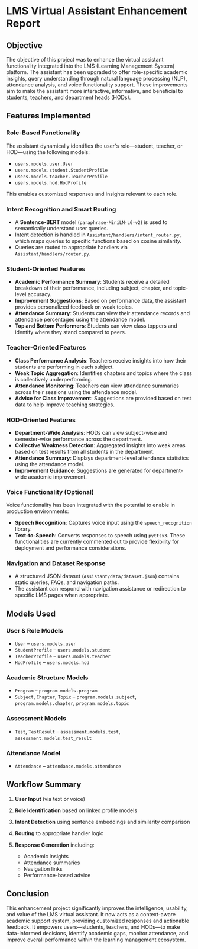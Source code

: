 
# LMS Virtual Assistant Enhancement Report

## Objective

The objective of this project was to enhance the virtual assistant functionality integrated into the LMS (Learning Management System) platform. The assistant has been upgraded to offer role-specific academic insights, query understanding through natural language processing (NLP), attendance analysis, and voice functionality support. These improvements aim to make the assistant more interactive, informative, and beneficial to students, teachers, and department heads (HODs).

## Features Implemented

### Role-Based Functionality

The assistant dynamically identifies the user's role—student, teacher, or HOD—using the following models:

* `users.models.user.User`
* `users.models.student.StudentProfile`
* `users.models.teacher.TeacherProfile`
* `users.models.hod.HodProfile`

This enables customized responses and insights relevant to each role.

### Intent Recognition and Smart Routing

* A **Sentence-BERT** model (`paraphrase-MiniLM-L6-v2`) is used to semantically understand user queries.
* Intent detection is handled in `Assistant/handlers/intent_router.py`, which maps queries to specific functions based on cosine similarity.
* Queries are routed to appropriate handlers via `Assistant/handlers/router.py`.

### Student-Oriented Features

* **Academic Performance Summary**: Students receive a detailed breakdown of their performance, including subject, chapter, and topic-level accuracy.
* **Improvement Suggestions**: Based on performance data, the assistant provides personalized feedback on weak topics.
* **Attendance Summary**: Students can view their attendance records and attendance percentages using the attendance model.
* **Top and Bottom Performers**: Students can view class toppers and identify where they stand compared to peers.

### Teacher-Oriented Features

* **Class Performance Analysis**: Teachers receive insights into how their students are performing in each subject.
* **Weak Topic Aggregation**: Identifies chapters and topics where the class is collectively underperforming.
* **Attendance Monitoring**: Teachers can view attendance summaries across their sessions using the attendance model.
* **Advice for Class Improvement**: Suggestions are provided based on test data to help improve teaching strategies.

### HOD-Oriented Features

* **Department-Wide Analysis**: HODs can view subject-wise and semester-wise performance across the department.
* **Collective Weakness Detection**: Aggregated insights into weak areas based on test results from all students in the department.
* **Attendance Summary**: Displays department-level attendance statistics using the attendance model.
* **Improvement Guidance**: Suggestions are generated for department-wide academic improvement.

### Voice Functionality (Optional)

Voice functionality has been integrated with the potential to enable in production environments:

* **Speech Recognition**: Captures voice input using the `speech_recognition` library.
* **Text-to-Speech**: Converts responses to speech using `pyttsx3`.
  These functionalities are currently commented out to provide flexibility for deployment and performance considerations.

### Navigation and Dataset Response

* A structured JSON dataset (`Assistant/data/dataset.json`) contains static queries, FAQs, and navigation paths.
* The assistant can respond with navigation assistance or redirection to specific LMS pages when appropriate.

## Models Used

### User & Role Models

* `User` – `users.models.user`
* `StudentProfile` – `users.models.student`
* `TeacherProfile` – `users.models.teacher`
* `HodProfile` – `users.models.hod`

### Academic Structure Models

* `Program` – `program.models.program`
* `Subject`, `Chapter`, `Topic` – `program.models.subject`, `program.models.chapter`, `program.models.topic`

### Assessment Models

* `Test`, `TestResult` – `assessment.models.test`, `assessment.models.test_result`

### Attendance Model

* `Attendance` – `attendance.models.attendance`

## Workflow Summary

1. **User Input** (via text or voice)
2. **Role Identification** based on linked profile models
3. **Intent Detection** using sentence embeddings and similarity comparison
4. **Routing** to appropriate handler logic
5. **Response Generation** including:

   * Academic insights
   * Attendance summaries
   * Navigation links
   * Performance-based advice

## Conclusion

This enhancement project significantly improves the intelligence, usability, and value of the LMS virtual assistant. It now acts as a context-aware academic support system, providing customized responses and actionable feedback. It empowers users—students, teachers, and HODs—to make data-informed decisions, identify academic gaps, monitor attendance, and improve overall performance within the learning management ecosystem.
